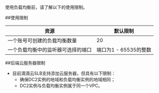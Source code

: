 使用负载均衡前，请了解以下的使用限制。

##使用限制

资源|默认限制
----|----
 一个账号可创建的负载均衡数量| 20
一个负载均衡中的监听器可选择的端口 |端口为1 - 65535的整数 

##后端云服务器限制
- 目前滴滴云SLB支持添加云服务器，但具有以下限制：	
	- 确保DC2实例的地域和负载均衡实例的地域相同；
	- DC2实例与负载均衡实例属于同一个VPC。